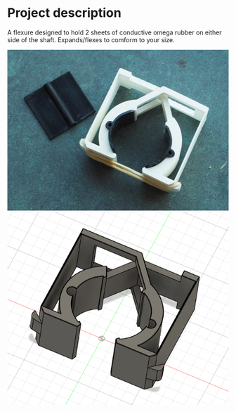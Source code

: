 # Project description

A flexure designed to hold 2 sheets of conductive omega rubber
on either side of the shaft. Expands/flexes to comform to your size.


![](images/picture.jpg)
![](images/fusion.png)


